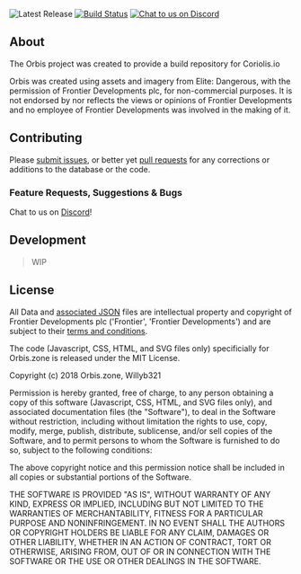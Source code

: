 ![Latest Release](https://img.shields.io/github/release/EDCD/Orbis.svg) [![Build Status](https://travis-ci.org/EDCD/Orbis.svg?branch=master)](https://travis-ci.org/EDCD/Orbis) [![Chat to us on Discord](https://img.shields.io/badge/Discord-EDCD%20%23coriolis-blue.svg?style=social)](https://discord.gg/0uwCh6R62aPRjk9w)

## About

The Orbis project was created to provide a build repository for Coriolis.io

Orbis was created using assets and imagery from Elite: Dangerous, with the permission of Frontier Developments plc, for non-commercial purposes. It is not endorsed by nor reflects the views or opinions of Frontier Developments and no employee of Frontier Developments was involved in the making of it.

## Contributing

Please [submit issues](https://github.com/EDCD/Orbis/issues), or better yet [pull requests](https://github.com/EDCD/Orbis/pulls) for any corrections or additions to the database or the code.

### Feature Requests, Suggestions & Bugs

Chat to us on [Discord](https://discord.gg/0uwCh6R62aPRjk9w)!

## Development
> WIP

## License

All Data and [associated JSON](https://github.com/EDCD/coriolis-data) files are intellectual property and copyright of Frontier Developments plc ('Frontier', 'Frontier Developments') and are subject to their
[terms and conditions](https://www.frontierstore.net/terms-and-conditions/).

The code (Javascript, CSS, HTML, and SVG files only) specificially for Orbis.zone is released under the MIT License.

Copyright (c) 2018 Orbis.zone, Willyb321

Permission is hereby granted, free of charge, to any person obtaining a copy
of this software (Javascript, CSS, HTML, and SVG files only), and associated documentation files (the "Software"), to deal
in the Software without restriction, including without limitation the rights
to use, copy, modify, merge, publish, distribute, sublicense, and/or sell
copies of the Software, and to permit persons to whom the Software is
furnished to do so, subject to the following conditions:

The above copyright notice and this permission notice shall be included in
all copies or substantial portions of the Software.

THE SOFTWARE IS PROVIDED "AS IS", WITHOUT WARRANTY OF ANY KIND, EXPRESS OR
IMPLIED, INCLUDING BUT NOT LIMITED TO THE WARRANTIES OF MERCHANTABILITY,
FITNESS FOR A PARTICULAR PURPOSE AND NONINFRINGEMENT. IN NO EVENT SHALL THE
AUTHORS OR COPYRIGHT HOLDERS BE LIABLE FOR ANY CLAIM, DAMAGES OR OTHER
LIABILITY, WHETHER IN AN ACTION OF CONTRACT, TORT OR OTHERWISE, ARISING FROM,
OUT OF OR IN CONNECTION WITH THE SOFTWARE OR THE USE OR OTHER DEALINGS IN
THE SOFTWARE.
